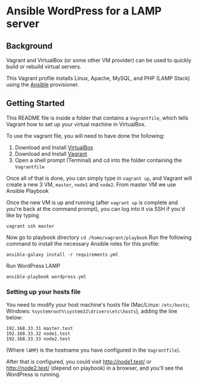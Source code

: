 # Ansible WordPress for a LAMP server

## Background

Vagrant and VirtualBox (or some other VM provider) can be used to quickly build or rebuild virtual servers.

This Vagrant profile installs Linux, Apache, MySQL, and PHP (LAMP Stack) using the [Ansible](http://www.ansible.com/) provisioner.

## Getting Started

This README file is inside a folder that contains a `Vagrantfile`, which tells Vagrant how to set up your virtual machine in VirtualBox.

To use the vagrant file, you will need to have done the following:

1. Download and Install [VirtualBox](https://www.virtualbox.org/wiki/Downloads)
2. Download and Install [Vagrant](https://www.vagrantup.com/downloads.html)
3. Open a shell prompt (Terminal) and cd into the folder containing the `Vagrantfile`

Once all of that is done, you can simply type in `vagrant up`, and Vagrant will create a new 3 VM, `master`, `node1` and `node2`. From master VM we use Ansible Playbook

Once the new VM is up and running (after `vagrant up` is complete and you're back at the command prompt), you can log into it via SSH if you'd like by typing

```
vagrant ssh master
```

Now go to playbook directory `cd /home/vagrant/playbook` Run the following command to install the necessary Ansible roles for this profile:

```
ansible-galaxy install -r requirements.yml
```

Run WordPress LAMP

```
ansible-playbook wordpress.yml
```

### Setting up your hosts file

You need to modify your host machine's hosts file (Mac/Linux: `/etc/hosts`; Windows: `%systemroot%\system32\drivers\etc\hosts`), adding the line below:

    192.168.33.31 master.test
    192.168.33.32 node1.test
    192.168.33.33 node2.test

(Where `lAMP`) is the hostname you have configured in the `Vagrantfile`).

After that is configured, you could visit http://node1.test/ or http://node2.test/ (depend on playbook) in a browser, and you'll see the WordPress is running.
